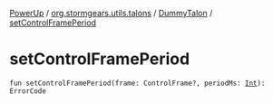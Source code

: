 [PowerUp](../../index.md) / [org.stormgears.utils.talons](../index.md) / [DummyTalon](index.md) / [setControlFramePeriod](./set-control-frame-period.md)

# setControlFramePeriod

`fun setControlFramePeriod(frame: ControlFrame?, periodMs: `[`Int`](https://kotlinlang.org/api/latest/jvm/stdlib/kotlin/-int/index.html)`): ErrorCode`